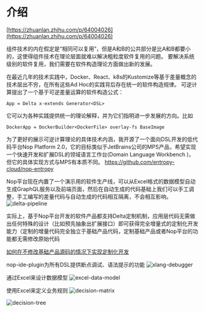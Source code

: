 # 介绍

[https://zhuanlan.zhihu.com/p/64004026](https://zhuanlan.zhihu.com/p/64004026)

组件技术的内在假定是“相同可以复用”，但是A和B的公共部分是比A和B都要小的，这使得组件技术在理论层面就难以解决粗粒度软件复用的问题。
要解决系统级别的软件复用，我们需要在软件构造理论方面做出新的发展。

在最近几年的技术实践中，Docker、React、k8s的Kustomize等基于差量概念的技术层出不穷，在所有这些Ad Hoc的实践背后存在统一的软件构造规律。
可逆计算提出了一个基于可逆差量运算的软件构造公式：
````
App = Delta x-extends Generator<DSL>
````

它可以为各种实践提供统一的理论解释，并为它们指明进一步发展的方向。比如
````
DockerApp = DockerBuilder<DockerFile> overlay-fs BaseImage
````

为了更好的展示可逆计算理论的具体技术内涵，我开源了一个面向DSL开发的低代码平台Nop Platform 2.0，它的目标类似于JetBrains公司的MPS产品，希望实现一个快速开发和扩展DSL的领域语言工作台(Domain Language Workbench )，但它的具体实现方式与MPS有本质不同。
https://github.com/entropy-cloud/nop-entropy

Nop平台现在内置了一个演示用的软件生产线，可以从Excel格式的数据模型自动生成GraphQL服务以及前端页面，然后在自动生成的代码基础上我们可以手工调整，手工编写的差量代码与自动生成的代码相互隔离，不会相互影响。
![delta-pipeline](https://gitee.com/canonical-entropy/nop-entropy/raw/master/docs/tutorial/delta-pipeline.png)

实际上，基于Nop平台开发的软件产品都支持Delta定制机制，应用层代码无需做出任何特殊的设计（比如预先抽象出扩展接口）即可获得完全增量式的定制化开发能力（定制的增量代码完全独立于基础产品代码，定制基础产品或者Nop平台的功能都无需修改原始代码

[如何在不修改基础产品源码的情况下实现定制化开发](https://zhuanlan.zhihu.com/p/628770810)


nop-ide-plugin为所有DSL提供断点调试、语法提示的功能
![xlang-debugger](https://gitee.com/canonical-entropy/nop-entropy/raw/master/docs/tutorial/xlang-debugger.png)

通过Excel来设计数据模型
![excel-data-model](https://gitee.com/canonical-entropy/nop-entropy/raw/master/docs/tutorial/excel-model.png)

使用Excel来定义业务规则
![decision-matrix](https://gitee.com/canonical-entropy/nop-entropy/raw/master/docs/dev-guide/rule/decision-matrix.png)

![decision-tree](https://gitee.com/canonical-entropy/nop-entropy/raw/master/docs/dev-guide/rule/decision-tree.png)

